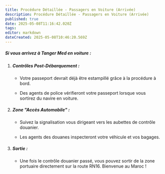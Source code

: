 ```yaml
---
title: Procédure Détaillée - Passagers en Voiture (Arrivée)
description: Procédure Détaillée - Passagers en Voiture (Arrivée)
published: true
date: 2025-05-08T11:16:42.020Z
tags: 
editor: markdown
dateCreated: 2025-05-08T10:46:20.569Z
---
```


##### Si vous arrivez à Tanger Med en voiture :

  1. ##### **Contrôles Post-Débarquement :**

     *  Votre passeport devrait déjà être estampillé grâce à la procédure à bord.

     *  Des agents de police vérifieront votre passeport lorsque vous sortirez du navire en voiture.

  2. ##### **Zone "Accès Automobile" :**

     *  Suivez la signalisation vous dirigeant vers les aubettes de contrôle douanier.

     *  Les agents des douanes inspecteront votre véhicule et vos bagages.

  3. ##### **Sortie :** 
  		* Une fois le contrôle douanier passé, vous pouvez sortir de la zone portuaire directement sur la route RN16. Bienvenue au Maroc \!
